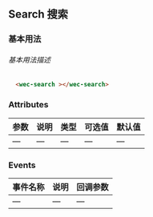 ## Search 搜索
### 基本用法
###### 基本用法描述
  ```html
    <wec-search ></wec-search>
  ```
### Attributes
| 参数      | 说明    | 类型      | 可选值       | 默认值   |
|---------- |-------- |---------- |-------------  |-------- |
| —  | —    | —   | — | — |
### Events
| 事件名称      | 说明    | 回调参数      |
|---------- |-------- |---------- |
| —  | —    | — |
